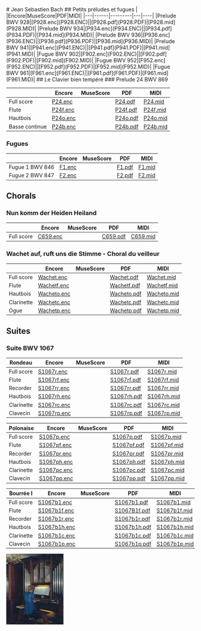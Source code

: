 <link href="../../gc.css" rel="stylesheet" type="text/css">
# Jean Sebastien Bach
## Petits préludes et fugues
|   |Encore|MuseScore|PDF|MIDI|
|---|------|---------|---|----|
|Prelude BWV 928|[P928.enc](P928.ENC)||[P928.pdf](P928.PDF)|[P928.mid](P928.MID)|
|Prelude BWV 934|[P934.enc](P934.ENC)||[P934.pdf](P934.PDF)|[P934.mid](P934.MID)|
|Prelude BWV 936|[P936.enc](P936.ENC)||[P936.pdf](P936.PDF)|[P936.mid](P936.MID)|
|Prelude BWV 941|[P941.enc](P941.ENC)||[P941.pdf](P941.PDF)|[P941.mid](P941.MID)|
|Fugue BWV 902|[F902.enc](F902.ENC)||[F902.pdf](F902.PDF)|[F902.mid](F902.MID)|
|Fugue BWV 952|[F952.enc](F952.ENC)||[F952.pdf](F952.PDF)|[F952.mid](F952.MID)|
|Fugue BWV 961|[F961.enc](F961.ENC)||[F961.pdf](F961.PDF)|[F961.mid](F961.MID)|
## Le Clavier bien tempéré
### Prelude 24 BWV 869

|   |Encore|MuseScore|PDF|MIDI|
|---|------|---------|---|----|
|Full score|[P24.enc](P24.ENC)||[P24.pdf](P24.PDF)|[P24.mid](P24.MID)|
|Flute|[P24f.enc](P24F.ENC)||[P24f.pdf](P24F.PDF)|[P24f.mid](P24F.MID)|
|Hautbois|[P24o.enc](P24O.ENC)||[P24o.pdf](P24O.PDF)|[P24o.mid](P24O.MID)|
|Basse continue|[P24b.enc](P24B.ENC)||[P24b.pdf](P24B.PDF)|[P24b.mid](P24B.MID)|

### Fugues

|   |Encore|MuseScore|PDF|MIDI|
|---|------|---------|---|----|
|Fugue 1 BWV 846|[F1.enc](F1.ENC)||[F1.pdf](F1.PDF)|[F1.mid](F2.MID)|
|Fugue 2 BWV 847|[F2.enc](F2.ENC)||[F2.pdf](F2.PDF)|[F2.mid](F2.MID)|

## Chorals
### Nun komm der Heiden Heiland
|   |Encore|MuseScore|PDF|MIDI|
|---|------|---------|---|----|
|Full score|[C659.enc](C659.ENC)||[C659.pdf](C659.PDF)|[C659.mid](C659.MID)|
### Wachet auf, ruft uns die Stimme - Choral du veilleur
|   |Encore|MuseScore|PDF|MIDI|
|---|------|---------|---|----|
|Full score|[Wachet.enc](WACHET.ENC)||[Wachet.pdf](WACHET.PDF)|[Wachet.mid](WACHET.MID)|
|Flute|[Wachetf.enc](WACHETF.ENC)||[Wachetf.pdf](WACHETF.PDF)|[Wachetf.mid](WACHETF.MID)|
|Hautbois|[Wacheto.enc](WACHETO.ENC)||[Wacheto.pdf](WACHETO.PDF)|[Wacheto.mid](WACHETO.MID)|
|Clarinette|[Wachetc.enc](WACHETC.ENC)||[Wachetc.pdf](WACHETC.PDF)|[Wachetc.mid](WACHETC.MID)|
|Ogue|[Wachetp.enc](WACHETP.ENC)||[Wachetp.pdf](WACHETP.PDF)|[Wachetp.mid](WACHETP.MID)|
## Suites
### Suite BWV 1067
|Rondeau|Encore|MuseScore|PDF|MIDI|
|-------|------|---------|---|----|
|Full score|[S1067r.enc](S1067R.ENC)||[S1067r.pdf](S1067R.PDF)|[S1067r.mid](S1067R.MID)|
|Flute|[S1067rf.enc](S1067RF.ENC)||[S1067rf.pdf](S1067RF.PDF)|[S1067rf.mid](S1067RF.MID)|
|Recorder|[S1067rr.enc](S1067RR.ENC)||[S1067rr.pdf](S1067RR.PDF)|[S1067rr.mid](S1067RR.MID)|
|Hautbois|[S1067rh.enc](S1067RH.ENC)||[S1067rh.pdf](S1067RH.PDF)|[S1067rh.mid](S1067RH.MID)|
|Clarinette|[S1067rc.enc](S1067RC.ENC)||[S1067rc.pdf](S1067RC.PDF)|[S1067rc.mid](S1067RC.MID)|
|Clavecin|[S1067rp.enc](S1067RP.ENC)||[S1067rp.pdf](S1067RP.PDF)|[S1067rp.mid](S1067RP.MID)|


|Polonaise|Encore|MuseScore|PDF|MIDI|
|---|-----|---------|---|----|
|Full score|[S1067p.enc](S1067P.ENC)||[S1067p.pdf](S1067P.PDF)|[S1067p.mid](S1067P.MID)|
|Flute|[S1067pf.enc](S1067PF.ENC)||[S1067pf.pdf](S1067PF.PDF)|[S1067pf.mid](S1067PF.MID)|
|Recorder|[S1067pr.enc](S1067PR.ENC)||[S1067pr.pdf](S1067PR.PDF)|[S1067pr.mid](S1067PR.MID)|
|Hautbois|[S1067ph.enc](S1067PH.ENC)||[S1067ph.pdf](S1067PH.PDF)|[S1067ph.mid](S1067PH.MID)|
|Clarinette|[S1067pc.enc](S1067PC.ENC)||[S1067pc.pdf](S1067PC.PDF)|[S1067pc.mid](S1067PC.MID)|
|Clavecin|[S1067pp.enc](S1067PP.ENC)||[S1067pp.pdf](S1067PP.PDF)|[S1067pp.mid](S1067PP.MID)|

|Bourrée I|Encore|MuseScore|PDF|MIDI|
|---|-----|---------|---|----|
|Full score|[S1067b1.enc](S1067B1.ENC)||[S1067b1.pdf](S1067B1.PDF)|[S1067b1.mid](S1067B1.MID)|
|Flute|[S1067b1f.enc](S1067B1F.ENC)||[S1067B1f.pdf](S1067B1F.PDF)|[S1067b1f.mid](S1067B1F.MID)|
|Recorder|[S1067b1r.enc](S1067B1R.ENC)||[S1067b1r.pdf](S1067B1R.PDF)|[S1067b1r.mid](S1067B1R.MID)|
|Hautbois|[S1067b1h.enc](S1067B1H.ENC)||[S1067b1h.pdf](S1067B1H.PDF)|[S1067b1h.mid](S1067B1H.MID)|
|Clarinette|[S1067b1c.enc](S1067B1C.ENC)||[S1067b1c.pdf](S1067B1C.PDF)|[S1067b1c.mid](S1067B1C.MID)|
|Clavecin|[S1067b1p.enc](S1067B1P.ENC)||[S1067b1p.pdf](S1067B1P.PDF)|[S1067b1p.mid](S1067B1P.MID)|
[![Orgue](TN_ORGUE.JPG)](ORGUE.JPG)